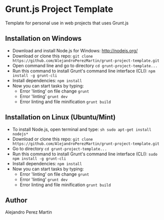 Grunt.js Project Template
=========================

Template for personal use in web projects that uses Grunt.js

## Installation on Windows
* Download and install Node.js for Windows: http://nodejs.org/
* Download or clone this repo: `git clone https://github.com/AlejandroPerezMartin/grunt-project-template.git`
* Open command line and go to directory `cd grunt-project-template...`
* Run this command to install Grunt's command line interface (CLI): `npm install -g grunt-cli`
* Install dependencies: `npm install`
* Now you can start tasks by typing:
    - Error 'linting' on file change `grunt`
    - Error 'linting' `grunt dev`
    - Error linting and file minification `grunt build`

## Installation on Linux (Ubuntu/Mint)
* To install Node.js, open terminal and type: ```sh sudo apt-get install nodejs*```
* Download or clone this repo: `git clone https://github.com/AlejandroPerezMartin/grunt-project-template.git`
* Go to directory `cd grunt-project-template...`
* Run this command to install Grunt's command line interface (CLI): `sudo npm install -g grunt-cli`
* Install dependencies: `npm install`
* Now you can start tasks by typing:
    - Error 'linting' on file change `grunt`
    - Error 'linting' `grunt dev`
    - Error linting and file minification `grunt build`

## Author
Alejandro Perez Martin
